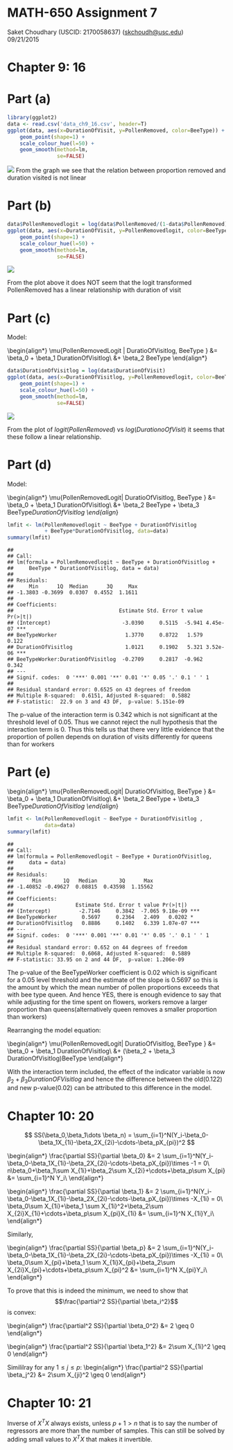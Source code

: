 # MATH-650 Assignment 7
Saket Choudhary (USCID: 2170058637) (skchoudh@usc.edu)  
09/21/2015  

# Chapter 9: 16

# Part (a)

```r
library(ggplot2)
data <- read.csv('data_ch9_16.csv', header=T)
ggplot(data, aes(x=DurationOfVisit, y=PollenRemoved, color=BeeType)) +
    geom_point(shape=1) +
    scale_colour_hue(l=50) + 
    geom_smooth(method=lm,  
                se=FALSE)
```

![](assignment7_files/figure-html/unnamed-chunk-1-1.png) 
From the graph we see that the relation between proportion removed and duration visited
is not linear

# Part (b)


```r
data$PollenRemovedlogit = log(data$PollenRemoved/(1-data$PollenRemoved))
ggplot(data, aes(x=DurationOfVisit, y=PollenRemovedlogit, color=BeeType)) +
    geom_point(shape=1) +
    scale_colour_hue(l=50) + 
    geom_smooth(method=lm,  
                se=FALSE)
```

![](assignment7_files/figure-html/unnamed-chunk-2-1.png) 

From the plot above it does NOT seem that the logit transformed PollenRemoved has a linear relationship  with duration of visit

# Part (c)
Model:


\begin{align*}
\mu\{PollenRemovedLogit | DuratioOfVisitlog, BeeType \} &= \beta_0 + \beta_1 DurationOfVisitlog\\ 
&+ \beta_2 BeeType
\end{align*}




```r
data$DurationOfVisitlog = log(data$DurationOfVisit)
ggplot(data, aes(x=DurationOfVisitlog, y=PollenRemovedlogit, color=BeeType)) +
    geom_point(shape=1) +
    scale_colour_hue(l=50) + 
    geom_smooth(method=lm,  
                se=FALSE)
```

![](assignment7_files/figure-html/unnamed-chunk-3-1.png) 

From the plot of  $logit(PollenRemoved)$ vs $log(DurationoOfVisit)$ it seems that these follow a linear relationship.


# Part (d)
Model:


\begin{align*}
\mu\{PollenRemovedLogit| DuratioOfVisitlog, BeeType \} &= \beta_0 + \beta_1 DurationOfVisitlog\\ 
&+ \beta_2 BeeType + \beta_3 BeeType*DurationOfVisitlog
\end{align*}



```r
lmfit <- lm(PollenRemovedlogit ~ BeeType + DurationOfVisitlog 
            + BeeType*DurationOfVisitlog, data=data)
summary(lmfit)
```

```
## 
## Call:
## lm(formula = PollenRemovedlogit ~ BeeType + DurationOfVisitlog + 
##     BeeType * DurationOfVisitlog, data = data)
## 
## Residuals:
##     Min      1Q  Median      3Q     Max 
## -1.3803 -0.3699  0.0307  0.4552  1.1611 
## 
## Coefficients:
##                                  Estimate Std. Error t value Pr(>|t|)    
## (Intercept)                       -3.0390     0.5115  -5.941 4.45e-07 ***
## BeeTypeWorker                      1.3770     0.8722   1.579    0.122    
## DurationOfVisitlog                 1.0121     0.1902   5.321 3.52e-06 ***
## BeeTypeWorker:DurationOfVisitlog  -0.2709     0.2817  -0.962    0.342    
## ---
## Signif. codes:  0 '***' 0.001 '**' 0.01 '*' 0.05 '.' 0.1 ' ' 1
## 
## Residual standard error: 0.6525 on 43 degrees of freedom
## Multiple R-squared:  0.6151,	Adjusted R-squared:  0.5882 
## F-statistic:  22.9 on 3 and 43 DF,  p-value: 5.151e-09
```

The p-value of the interaction term is 0.342 which is not significant at the threshold level of 0.05. Thus we cannot reject the null hypothesis that the interaction term is 0. Thus this tells us that there very little evidence that the proportion of pollen depends on duration of visits differently for queens than for workers

# Part (e)


\begin{align*}
\mu\{PollenRemovedLogit| DuratioOfVisitlog, BeeType \} &= \beta_0 + \beta_1 DurationOfVisitlog\\
&+ \beta_2 BeeType + \beta_3 BeeType*DurationOfVisitlog
\end{align*}




```r
lmfit <- lm(PollenRemovedlogit ~ BeeType + DurationOfVisitlog , 
            data=data)
summary(lmfit)
```

```
## 
## Call:
## lm(formula = PollenRemovedlogit ~ BeeType + DurationOfVisitlog, 
##     data = data)
## 
## Residuals:
##      Min       1Q   Median       3Q      Max 
## -1.40852 -0.49627  0.08815  0.43598  1.15562 
## 
## Coefficients:
##                    Estimate Std. Error t value Pr(>|t|)    
## (Intercept)         -2.7146     0.3842  -7.065 9.18e-09 ***
## BeeTypeWorker        0.5697     0.2364   2.409   0.0202 *  
## DurationOfVisitlog   0.8886     0.1402   6.339 1.07e-07 ***
## ---
## Signif. codes:  0 '***' 0.001 '**' 0.01 '*' 0.05 '.' 0.1 ' ' 1
## 
## Residual standard error: 0.652 on 44 degrees of freedom
## Multiple R-squared:  0.6068,	Adjusted R-squared:  0.5889 
## F-statistic: 33.95 on 2 and 44 DF,  p-value: 1.206e-09
```

The p-value of the BeeTypeWorker coefficient is 0.02 which is significant for a 0.05 level threshold and the estimate of the slope is 0.5697 so this is the amount by which the mean number of pollen proportions exceeds that with bee type queen. And hence YES, there is enough evidence to say that while adjusting for the time spent on flowers, workers remove a larger proportion than queens(alternatively queen removes a smaller proportion than workers)

Rearranging the model equation:

\begin{align*}
\mu\{PollenRemovedLogit| DuratioOfVisitlog, BeeType \} &= \beta_0 + \beta_1 DurationOfVisitlog\\
&+ (\beta_2  + \beta_3 DurationOfVisitlog)BeeType
\end{align*}


With the interaction term included, the effect of the indicator variable is now $\beta_2+\beta_3 DurationOFVisitlog$ and hence the difference between the old(0.122) and new p-value(0.02) can be attributed to this difference in the model.


# Chapter 10: 20

$$ SS(\beta_0,\beta_1\dots \beta_n) = \sum_{i=1}^N(Y_i-\beta_0-\beta_1X_{1i}-\beta_2X_{2i}-\cdots-\beta_pX_{pi})^2 $$

\begin{align*}
\frac{\partial SS}{\partial \beta_0} &= 2 \sum_{i=1}^N(Y_i-\beta_0-\beta_1X_{1i}-\beta_2X_{2i}-\cdots-\beta_pX_{pi})\times -1 = 0\\
n\beta_0+\beta_1\sum X_{1i}+\beta_2\sum X_{2i}+\cdots+\beta_p\sum X_{pi} &= \sum_{i=1}^N Y_i\\
\end{align*}

\begin{align*}
\frac{\partial SS}{\partial \beta_1} &= 2 \sum_{i=1}^N(Y_i-\beta_0-\beta_1X_{1i}-\beta_2X_{2i}-\cdots-\beta_pX_{pi})\times -X_{1i} = 0\\
\beta_0\sum X_{1i}+\beta_1 \sum X_{1i}^2+\beta_2\sum X_{2i}X_{1i}+\cdots+\beta_p\sum X_{pi}X_{1i} &= \sum_{i=1}^N X_{1i}Y_i\\
\end{align*}


Similarly,

\begin{align*}
\frac{\partial SS}{\partial \beta_p} &= 2 \sum_{i=1}^N(Y_i-\beta_0-\beta_1X_{1i}-\beta_2X_{2i}-\cdots-\beta_pX_{pi})\times -X_{1i} = 0\\
\beta_0\sum X_{pi}+\beta_1 \sum X_{1i}X_{pi}+\beta_2\sum X_{2i}X_{pi}+\cdots+\beta_p\sum X_{pi}^2 &= \sum_{i=1}^N X_{pi}Y_i\\
\end{align*}

To prove that this is indeed the minimum, we need to show that $$\frac{\partial^2 SS}{\partial \beta_i^2}$$ is convex:

\begin{align*}
\frac{\partial^2 SS}{\partial \beta_0^2} &= 2 \geq 0
\end{align*}


\begin{align*}
\frac{\partial^2 SS}{\partial \beta_1^2} &= 2\sum X_{1i}^2 \geq 0
\end{align*}

Simililray for any $1 \leq j \leq p$:
\begin{align*}
\frac{\partial^2 SS}{\partial \beta_j^2} &= 2\sum X_{ji}^2 \geq 0
\end{align*}






# Chapter 10: 21

Inverse of $X^TX$ always exists, unless $p+1 > n$ that is to say the number of regressors are more than the number of samples.
This can still be solved by adding small values to $X^TX$ that makes it invertible.
